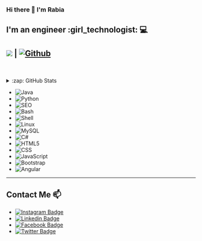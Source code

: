 ### Hi there 👋 I'm Rabia

<!--
**rabiayilmazz/rabiayilmazz** is a ✨ _special_ ✨ repository because its `README.md` (this file) appears on your GitHub profile.

Here are some ideas to get you started:

- 🔭 I’m currently working on ...
- 🌱 I’m currently learning ...
- 👯 I’m looking to collaborate on ...
- 🤔 I’m looking for help with ...
- 💬 Ask me about ...
- 📫 How to reach me: ...
- 😄 Pronouns: ...
- ⚡ Fun fact: ...
-->

## I'm an engineer :girl_technologist: :computer:

## ![](https://visitor-badge.laobi.icu/badge?page_id=rabiayilmazz_rabiayilmazz) **|** [![Github](https://img.shields.io/github/followers/rabiayilmazz?label=Follow&style=social)](https://github.com/rabiayilmazz)

<br />
<br />

 <details>
   <summary>:zap: GitHub Stats</summary>

![Sahil's github stats](https://github-readme-stats.vercel.app/api?username=rabiayilmazz&show_icons=true&theme=dark) ![Top Langs](https://github-readme-stats.vercel.app/api/top-langs/?username=rabiayilmazz&theme=tokyonight)

</details>

*  ![Java](https://img.shields.io/badge/-Java-333333?style=flat&logo=java)
*  ![Python](https://img.shields.io/badge/-Python-333333?style=flat&logo=python)
*  ![SEO](https://img.shields.io/badge/-Seo-333333?style=flat&logo=seo)
*  ![Bash](https://img.shields.io/badge/-Bash-333333?style=flat&logo=bash)
*  ![Shell](https://img.shields.io/badge/-Shell-333333?style=flat&logo=shell)
*  ![Linux](https://img.shields.io/badge/-Linux-333333?style=flat&logo=linux)
*  ![MySQL](https://img.shields.io/badge/-C++-333333?style=flat&logo=mysql)
*  ![C#](https://img.shields.io/badge/-CSharp-333333?style=flat&logo=csharp)
*  ![HTML5](https://img.shields.io/badge/-HTML5-333333?style=flat&logo=HTML5)
*  ![CSS](https://img.shields.io/badge/-CSS-333333?style=flat&logo=CSS3&logoColor=1572B6)
*  ![JavaScript](https://img.shields.io/badge/-JavaScript-333333?style=flat&logo=javascript)
*  ![Bootstrap](https://img.shields.io/badge/-Bootstrap-333333?style=flat&logo=bootstrap&logoColor=563D7C)
*  ![Angular](https://img.shields.io/badge/-Angular-333333?style=flat&logo=angular)

  ---------------------------------------------------------------------------------------------------------------------------------------------

## Contact Me 📫
* [![Instagram Badge](https://img.shields.io/badge/rabiayilmaz-follow%20on%20instagram-purple?style=for-the-badge&logo=instagram)](https://www.instagram.com/rrbylmzz/)
*  [![Linkedin Badge](https://img.shields.io/badge/rabiayilmaz-follow%20on%20linkedin-black?style=for-the-badge&logo=linkedin)](https://www.linkedin.com/in/rabiayilmazz)
* [![Facebook Badge](https://img.shields.io/badge/rabiayilmaz-follow%20on%20facebook-darkblue?style=for-the-badge&logo=facebook)](https://www.facebook.com/rabia.yilmaz.72242)
*  [![Twitter Badge](https://img.shields.io/badge/rabiayilmaz-follow%20on%20twitter-blue?style=for-the-badge&logo=twitter)](https://twitter.com/rbylmzzz)
